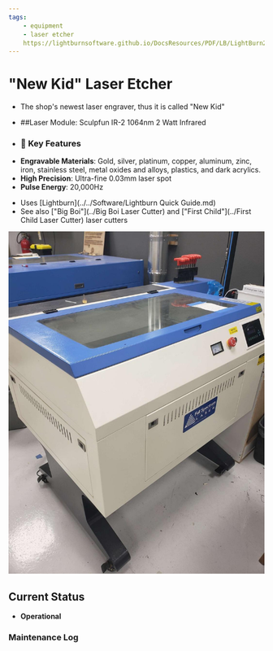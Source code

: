 ```yaml
---
tags:
    - equipment
    - laser etcher
    https://lightburnsoftware.github.io/DocsResources/PDF/LB/LightBurn2.0.pdf
---
```

# "New Kid"  Laser Etcher

* The shop's newest laser engraver, thus it is called "New Kid"
* ##Laser Module:
  Sculpfun IR-2 1064nm 2 Watt Infrared
  
* ### 🔧 Key Features

- **Engravable Materials**: Gold, silver, platinum, copper, aluminum, zinc, iron, stainless steel, metal oxides and alloys, plastics, and dark acrylics.
- **High Precision**: Ultra-fine 0.03mm laser spot  
- **Pulse Energy**: 20,000Hz

* Uses [Lightburn](../../Software/Lightburn Quick Guide.md)
* See also ["Big Boi"](../Big Boi Laser Cutter) and ["First Child"](../First Child Laser Cutter) laser cutters

![ ](../images/lasercutters/new.kid.far.jpg)

## Current Status

- **Operational**
  
### Maintenance Log
